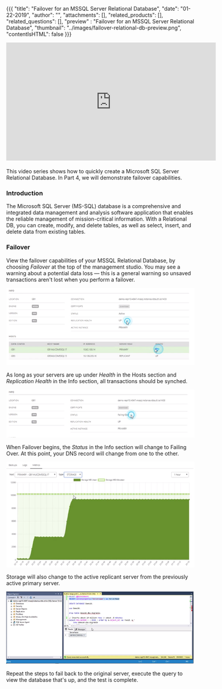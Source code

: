 {{{
  "title": "Failover for an MSSQL Server Relational Database",
  "date": "01-22-2019",
  "author": "",
  "attachments": [],
  "related_products": [],
  "related_questions": [],
  "preview" : "Failover for an MSSQL Server Relational Database",
  "thumbnail": "../images/failover-relational-db-preview.png",
  "contentIsHTML": false
}}}

<iframe width="560" height="315" src="https://player.vimeo.com/video/255622847" frameborder="0" allowfullscreen></iframe>
<br>
<br>
This video series shows how to quickly create a Microsoft SQL Server Relational Database. In Part 4, we will demonstrate failover capabilities.

### Introduction

The Microsoft SQL Server (MS-SQL) database is a comprehensive and integrated data management and analysis software application that enables the reliable management of mission-critical information. With a Relational DB, you can create, modify, and delete tables, as well as select, insert, and delete data from existing tables.

### Failover

View the failover capabilities of your MSSQL Relational Database, by choosing *Failover* at the top of the management studio. You may see a warning about a potential data loss — this is a general warning so unsaved transactions aren't lost when you perform a failover.

![RDBS Failover](../images/rdbs/failover1.png)

As long as your servers are up under *Health* in the Hosts section and *Replication Health* in the Info section, all transactions should be synched.

![RDBS Failover](../images/rdbs/failover2.png)

When Failover begins, the *Status* in the Info section will change to Failing Over. At this point, your DNS record will change from one to the other.

![RDBS Failover](../images/rdbs/failover3.png)

Storage will also change to the active replicant server from the previously active primary server.

![RDBS Failover](../images/rdbs/failover4.png)

Repeat the steps to fail back to the original server, execute the query to view the database that's up, and the test is complete.
